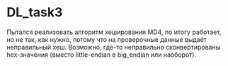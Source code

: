 # DL_task3

Пытался реализовать алгоритм хеширования MD4, по итогу работает, но не так, как нужно, потому что на проверочные данные выдаёт неправильный хеш.
Возможно, где-то неправильно сконвертированы hex-значения (вместо little-endian в big_endian или наоборот).
